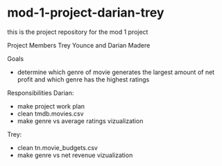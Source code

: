 # mod-1-project-darian-trey
this is the project repository for the mod 1 project

Project Members 
Trey Younce and Darian Madere

Goals 
- determine which genre of movie generates the largest amount of net profit and which genre has the highest ratings

Responsibilities
Darian:
- make project work plan
- clean tmdb.movies.csv
- make genre vs average ratings vizualization


Trey: 
- clean tn.movie_budgets.csv
- make genre vs net revenue vizualization

